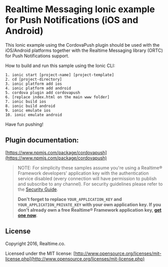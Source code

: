# Realtime Messaging Ionic example for Push Notifications (iOS and Android)

This Ionic example using the CordovaPush plugin should be used with the iOS/Android platforms together with the Realtime Messaging library (ORTC) for Push Notifications support.

How to build and run this sample using the Ionic CLI:


   	1. ionic start [project-name] [project-template]
	2. cd [project-directory]
	3. ionic platform add ios
	4. ionic platform add android
	5. cordova plugin add cordovapush
	6. [replace index.html on the main www folder]
	7. ionic build ios
	8. ionic build android
	9. ionic emulate ios
	10. ionic emulate android
    
Have fun pushing!

## Plugin documentation: ##

[https://www.npmjs.com/package/cordovapush](https://www.npmjs.com/package/cordovapush)

> NOTE: For simplicity these samples assume you're using a Realtime® Framework developers' application key with the authentication service disabled (every connection will have permission to publish and subscribe to any channel). For security guidelines please refer to the [Security Guide](http://messaging-public.realtime.co/documentation/starting-guide/security.html). 
> 
> **Don't forget to replace `YOUR_APPLICATION_KEY` and `YOUR_APPLICATION_PRIVATE_KEY` with your own application key. If you don't already own a free Realtime® Framework application key, [get one now](https://accounts.realtime.co/signup/).**


## License
Copyright 2016, Realtime.co.

Licensed under the MIT license: [http://www.opensource.org/licenses/mit-license.php](http://www.opensource.org/licenses/mit-license.php)
